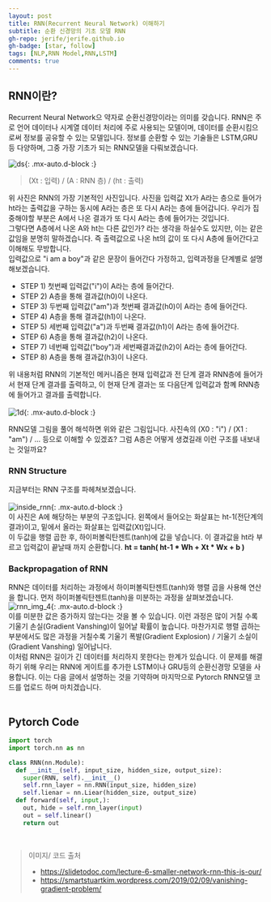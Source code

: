 ```yaml
---
layout: post 
title: RNN(Recurrent Neural Network) 이해하기
subtitle: 순환 신경망의 기초 모델 RNN
gh-repo: jerife/jerife.github.io
gh-badge: [star, follow]
tags: [NLP,RNN Model,RNN,LSTM]
comments: true
---
```


## RNN이란?
Recurrent Neural Network으 약자로 순환신경망이라는 의미를 갖습니다. 
RNN은 주로 언어 데이터나 시계열 데이터 처리에 주로 사용되는 모델이며,  데이터를 순환시킴으로써 정보를 공유할 수 있는 모델입니다.
정보를 순환할 수 있는 기술들은 LSTM,GRU등 다양하며, 그중 가장 기초가 되는 RNN모델을 다뤄보겠습니다. <br/>

![ds](https://user-images.githubusercontent.com/68190553/120885276-0b429500-c623-11eb-9a2b-6130d4b60ae9.png){: .mx-auto.d-block :} 
> (Xt : 입력) / (A : RNN 층) / (ht : 출력)

위 사진은 RNN의 가장 기본적인 사진입니다. 
사진을 입력값 Xt가 A라는 층으로 들어가 ht라는 출력값을 구하는 동시에 A라는 층은 또 다시 A라는 층에 들어갑니다.
우리가 집중해야할 부분은 A에서 나온 결과가 또 다시 A라는 층에 들어가는 것입니다.<br/>
그렇다면 A층에서 나온 A와 ht는 다른 값인가? 라는 생각을 하실수도 있지만, 이는 같은 값임을 분명히 말하겠습니다. 즉 출력값으로 나온 ht의 값이 또 다시 A층에 들어간다고 이해해도 무방합니다. <br/>
입력값으로 "i am a boy"과 같은 문장이 들어간다 가정하고, 입력과정을 단계별로 설명해보겠습니다.

* STEP 1) 첫번째 입력값("i")이 A라는 층에 들어간다.
* STEP 2) A층을 통해 결과값(h0)이 나온다. 
* STEP 3) 두번째 입력값("am")과 첫번째 결과값(h0)이 A라는 층에 들어간다.
* STEP 4) A층을 통해 결과값(h1)이 나온다.
* STEP 5) 세번째 입력값("a")과 두번째 결과값(h1)이 A라는 층에 들어간다.
* STEP 6) A층을 통해 결과값(h2)이 나온다.
* STEP 7) 네번째 입력값("boy")과 세번째결과값(h2)이 A라는 층에 들어간다.
* STEP 8) A층을 통해 결과값(h3)이 나온다.

위 내용처럼 RNN의 기본적인 메커니즘은 현재 입력값과 전 단계 결과 RNN층에 들어가서 현재 단계 결과를 출력하고, 이 현재 단계 결과는 또 다음단계 입력값과 함꼐 RNN층에 들어가고 결과를 출력합니다. <br/><br/>
![1d](https://user-images.githubusercontent.com/68190553/120886482-2e704300-c629-11eb-82ec-0b5b9064e2b9.png){: .mx-auto.d-block :} <br/>

RNN모델 그림을 풀어 해석하면 위와 같은 그림입니다. 사진속의 (X0 : "i") / (X1 : "am") / ... 등으로 이해할 수 있겠죠? 그럼 A층은 어떻게 생겼길래 이런 구조를 내보내는 것일까요?

### RNN Structure
지금부터는 RNN 구조를 파헤쳐보겠습니다. <br/> <br/>
![inside_rnn](https://user-images.githubusercontent.com/68190553/120886682-13ea9980-c62a-11eb-86d8-b4de6468cfbd.jpg){: .mx-auto.d-block :} <br/>
이 사진은 A에 해당하는 부분의 구조입니다. 왼쪽에서 들어오는 화살표는 ht-1(전단계의 결과)이고, 밑에서 올라는 화살표는 입력값(Xt)입니다. <br/>
이 두값을 행렬 곱한 후, 하이퍼볼릭탄젠트(tanh)에 값을 넣습니다. 이 결과값을 ht라 부르고 입력값이 끝날때 까지 순환합니다.
**ht = tanh( ht-1 * Wh + Xt * Wx + b )**

### Backpropagation of RNN
RNN은 데이터를 처리하는 과정에서 하이퍼볼릭탄젠트(tanh)와 행렬 곱을 사용해 연산을 합니다. 
먼저 하이퍼볼릭탄젠트(tanh)을 미분하는 과정을 살펴보겠습니다.
![rnn_img_4](https://user-images.githubusercontent.com/68190553/120896665-82951a80-c65d-11eb-9ff1-2fc647a82324.png){: .mx-auto.d-block :} <br/>
이를 미분한 값은 증가하지 않는다는 것을 볼 수 있습니다. 이런 과정은 많이 거칠 수록 기울기 손실(Gradient Vanshing)이 일어날 확률이 높습니다. 
마찬가지로 행렬 곱하는 부분에서도 많은 과정을 거칠수록 기울기 폭발(Gradient Explosion) / 기울기 소실이(Gradient Vanshing) 일어납니다. <br/>
이처럼 RNN은 길이가 긴 데이터를 처리하지 못한다는 한계가 있습니다. 이 문제를 해결하기 위해 우리는 RNN에 게이트를 추가한 LSTM이나 GRU등의 순환신경망 모델을 사용합니다. 이는 다음 글에서 설명하는 것을 기약하며 마지막으로 Pytorch RNN모델 코드를 업로드 하며 마치겠습니다. <br/><br/>

## Pytorch Code
```python
import torch
import torch.nn as nn

class RNN(nn.Module):
  def __init__(self, input_size, hidden_size, output_size):
    super(RNN, self).__init__()
    self.rnn_layer = nn.RNN(input_size, hidden_size)
    self.lienar = nn.Liear(hidden_size, output_size)
  def forward(self, input,):
    out, hide = self.rnn_layer(input)
    out = self.linear()
    return out
```  
<br/>

> 이미지/ 코드 출처
> * https://slidetodoc.com/lecture-6-smaller-network-rnn-this-is-our/
> * https://smartstuartkim.wordpress.com/2019/02/09/vanishing-gradient-problem/
